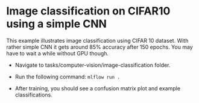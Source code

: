 # Image classification on CIFAR10 using a simple CNN

This example illustrates image classification using CIFAR 10 dataset. With rather simple CNN it gets 
around 85% accuracy after 150 epochs. You may have to wait a while without GPU though.

- Navigate to tasks/computer-vision/image-classification folder.

- Run the following command:
    `mlflow run .`
    
- After training, you should see a confusion matrix plot and example classifications.